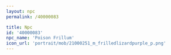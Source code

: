 ```yaml
---
layout: npc
permalink: /40000083

title: Npc
id: '40000083'
npc_name: 'Poison Frillum'
icon_url: 'portrait/mob/21000251_m_frilledlizardpurple_p.png'
---
```

